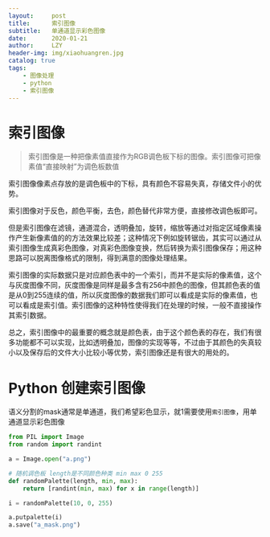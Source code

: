 ```yaml
---
layout:     post
title:      索引图像
subtitle:   单通道显示彩色图像
date:       2020-01-21
author:     LZY
header-img: img/xiaohuangren.jpg
catalog: true
tags:
    - 图像处理
    - python
    - 索引图像
---
```


# 索引图像

> 索引图像是一种把像素值直接作为RGB调色板下标的图像。索引图像可把像素值“直接映射”为调色板数值

索引图像像素点存放的是调色板中的下标，具有颜色不容易失真，存储文件小的优势。

索引图像对于反色，颜色平衡，去色，颜色替代非常方便，直接修改调色板即可。

但是索引图像在滤镜，通道混合，透明叠加，旋转，缩放等通过对指定区域像素操作产生新像素值的的方法效果比较差；这种情况下例如旋转锯齿，其实可以通过从索引图像生成真彩色图像，对真彩色图像变换，然后转换为索引图像保存；用这种思路可以脱离图像格式的限制，得到满意的图像处理结果。

索引图像的实际数据只是对应颜色表中的一个索引，而并不是实际的像素值，这个与灰度图像不同，灰度图像是同样是最多含有256中颜色的图像，但其颜色表的值是从0到255连续的值，所以灰度图像的数据我们即可以看成是实际的像素值，也可以看成是索引值。索引图像的这种特性使得我们在处理的时候，一般不直接操作其索引数据。

总之，索引图像中的最重要的概念就是颜色表，由于这个颜色表的存在，我们有很多功能都不可以实现，比如透明叠加，图像的实现等等，不过由于其颜色的失真较小以及保存后的文件大小比较小等优势，索引图像还是有很大的用处的。

# Python 创建索引图像

语义分割的mask通常是单通道，我们希望彩色显示，就1需要使用`索引图像`，用单通道显示彩色图像

```python
from PIL import Image
from random import randint

a = Image.open("a.png")

# 随机调色板 length是不同颜色种类 min max 0 255
def randomPalette(length, min, max):
    return [randint(min, max) for x in range(length)]

i = randomPalette(10, 0, 255)

a.putpalette(i)
a.save("a_mask.png")

```